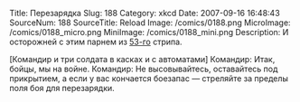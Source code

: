 Title: Перезарядка 
Slug: 188 
Category: xkcd 
Date: 2007-09-16 16:48:43 
SourceNum: 188 
SourceTitle: Reload 
Image: /comics/0188.png 
MicroImage: /comics/0188_micro.png 
MiniImage: /comics/0188_mini.png 
Description: И осторожней с этим парнем из <a href="http://xkcd.com/53/">53-го</a> стрипа. 

[Командир и три солдата в касках и с автоматами]
Командир: Итак, бойцы, мы на войне.
Командир: Не высовывайтесь, оставайтесь под прикрытием, а если у вас кончается боезапас — стреляйте за пределы поля боя для перезарядки.